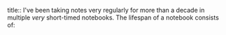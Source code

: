 title:: I've been taking notes very regularly for more than a decade in multiple _very_ short-timed notebooks. The lifespan of a notebook consists of:

